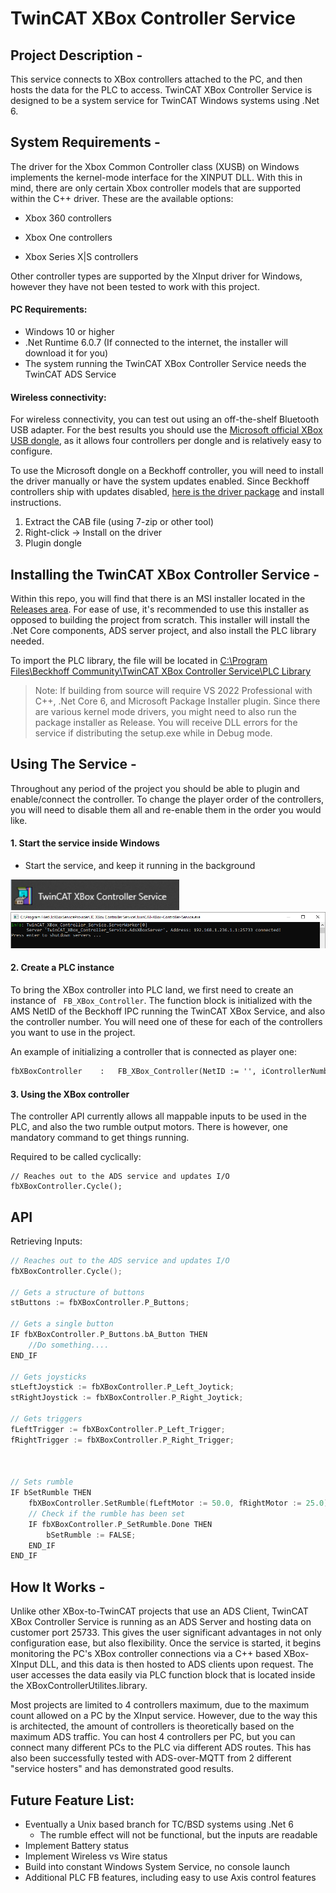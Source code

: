 # TwinCAT XBox Controller Service



## Project Description -

This service connects to XBox controllers attached to the PC, and then hosts the data for the PLC to access. TwinCAT XBox Controller Service is designed to be a system service for TwinCAT Windows systems using .Net 6.



## System Requirements -

The driver for the Xbox Common Controller class (XUSB) on Windows implements the kernel-mode interface for the XINPUT DLL. With this in mind, there are only certain Xbox controller models that are supported within the C++ driver. These are the available options:

- Xbox 360 controllers 

- Xbox One controllers

- Xbox Series X|S controllers

Other controller types are supported by the XInput driver for Windows, however they have not been tested to work with this project. 



#### PC Requirements:

- Windows 10 or higher
- .Net Runtime 6.0.7 (If connected to the internet, the installer will download it for you)
- The system running the TwinCAT XBox Controller Service needs the TwinCAT ADS Service



#### Wireless connectivity:

For wireless connectivity, you can test out using an off-the-shelf Bluetooth USB adapter. For the best results you should use the [Microsoft official XBox USB dongle](https://www.amazon.com/Microsoft-Xbox-Wireless-Adapter-Windows-one/dp/B00ZB7W4QU?ref_=ast_sto_dp), as it allows four controllers per dongle and is relatively easy to configure.

To use the Microsoft dongle on a Beckhoff controller, you will need to install the driver manually or have the system updates enabled. Since Beckhoff controllers ship with updates disabled, [here is the driver package](http://download.windowsupdate.com/c/msdownload/update/driver/drvs/2017/07/8d560b9e-a5ee-41c6-81b9-03abaef1429e_bbaf9811ab6e5bd7f4172eb5d4abca8b7ca37277.cab) and install instructions.

1. Extract the CAB file (using 7-zip or other tool)
2. Right-click -> Install on the driver
3. Plugin dongle



## Installing the TwinCAT XBox Controller Service -

Within this repo, you will find that there is an MSI installer located in the [Releases area](https://github.com/Beckhoff-USA-Community/TwinCAT-XBox-Controller-Service/releases). For ease of use, it's recommended to use this installer as opposed to building the project from scratch. This installer will install the .Net Core components, ADS server project, and also install the PLC library needed.

To import the PLC library, the file will be located in <u>C:\Program Files\Beckhoff Community\TwinCAT XBox Controller Service\PLC Library</u>



>Note: If building from source will require VS 2022 Professional with C++, .Net Core 6, and Microsoft Package Installer plugin. Since there are various kernel mode drivers, you might need to also run the package installer as Release. You will receive DLL errors for the service if distributing the setup.exe while in Debug mode.





## Using The Service -

Throughout any period of the project you should be able to plugin and enable/connect the controller. To change the player order of the controllers, you will need to disable them all and re-enable them in the order you would like.



#### 1. Start the service inside Windows

- Start the service, and keep it running in the background

<img src="Images\image-20220602081200295.png" alt="AppStart" style="zoom:120%;" />


  <img src="Images\image-20220602081056315.png" alt="Service" style="zoom:100%;" />

  

#### 2. Create a PLC instance

To bring the XBox controller into PLC land, we first need to create an instance of ``` FB_XBox_Controller```. The function block is initialized with the AMS NetID of the Beckhoff IPC running the TwinCAT XBox Service, and also the controller number. You will need one of these for each of the controllers you want to use in the project.



An example of initializing a controller that is connected as player one:

```reStructuredText
fbXBoxController	:	FB_XBox_Controller(NetID := '', iControllerNumber := 1);
```



#### 3. Using the XBox controller

The controller API currently allows all mappable inputs to be used in the PLC, and also the two rumble output motors. There is however, one mandatory command to get things running. 



Required to be called cyclically:

```
// Reaches out to the ADS service and updates I/O
fbXBoxController.Cycle();
```



## API

Retrieving Inputs:

```c++
// Reaches out to the ADS service and updates I/O
fbXBoxController.Cycle();

// Gets a structure of buttons
stButtons := fbXBoxController.P_Buttons;

// Gets a single button
IF fbXBoxController.P_Buttons.bA_Button THEN
	//Do something....
END_IF

// Gets joysticks
stLeftJoystick := fbXBoxController.P_Left_Joytick;
stRightJoystick := fbXBoxController.P_Right_Joytick;

// Gets triggers
fLeftTrigger := fbXBoxController.P_Left_Trigger;
fRightTrigger := fbXBoxController.P_Right_Trigger;



// Sets rumble
IF bSetRumble THEN
    fbXBoxController.SetRumble(fLeftMotor := 50.0, fRightMotor := 25.0);
	// Check if the rumble has been set
	IF fbXBoxController.P_SetRumble.Done THEN
        bSetRumble := FALSE;
    END_IF
END_IF
```





## How It Works -

Unlike other XBox-to-TwinCAT projects that use an ADS Client, TwinCAT XBox Controller Service is running as an ADS Server and hosting data on customer port 25733. This gives the user significant advantages in not only configuration ease, but also flexibility. Once the service is started, it begins monitoring the PC's XBox controller connections via a C++ based XBox-XInput DLL, and this data is then hosted to ADS clients upon request. The user accesses the data easily via PLC function block that is located inside the XBoxControllerUtilites.library.

Most projects are limited to 4 controllers maximum, due to the maximum count allowed on a PC by the XInput service. However, due to the way this is architected, the amount of controllers is theoretically based on the maximum ADS traffic. You can host 4 controllers per PC, but you can connect many different PCs to the PLC via different ADS routes. This has also been successfully tested with ADS-over-MQTT from 2 different "service hosters" and has demonstrated good results.



## Future Feature List:

- Eventually a Unix based branch for TC/BSD systems using .Net 6
  - The rumble effect will not be functional, but the inputs are readable
- Implement Battery status
- Implement Wireless vs Wire status
- Build into constant Windows System Service, no console launch
- Additional PLC FB features, including easy to use Axis control features
